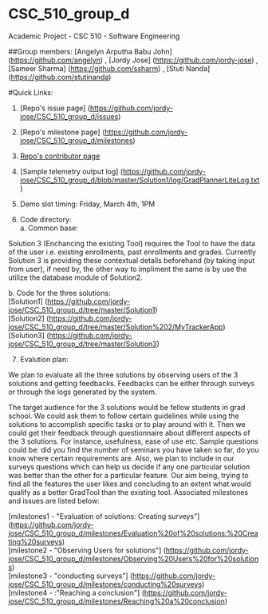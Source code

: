 # CSC_510_group_d
Academic Project - CSC 510 - Software Engineering

##Group members:
[Angelyn Arputha Babu John] (https://github.com/angelyn) ,
[Jordy Jose] (https://github.com/jordy-jose) ,
[Sameer Sharma] (https://github.com/ssharm) ,
[Stuti Nanda] (https://github.com/stutinanda)

#Quick Links:
1. [Repo's issue page] (https://github.com/jordy-jose/CSC_510_group_d/issues) <br />

2. [Repo's milestone page] (https://github.com/jordy-jose/CSC_510_group_d/milestones) <br />

3. [Repo's contributor page](https://github.com/jordy-jose/CSC_510_group_d/graphs/contributors) <br />

4. [Sample telemetry output log] (https://github.com/jordy-jose/CSC_510_group_d/blob/master/Solution1/log/GradPlannerLiteLog.txt) <br />

5. Demo slot timing: Friday, March 4th, 1PM

6. Code directory: <br />
a. Common base: <br />
<p> Solution 3 (Enchancing the existing Tool) requires the Tool to have the data of the user i.e. existing enrollments, past enrollments and grades. Currently Solution 3 is providing these contextual details beforehand (by taking input from user), if need by, the other way to impliment the same is by use the utilize the database module of Solution2.  </p>

b. Code for the three solutions: <br />
[Solution1] (https://github.com/jordy-jose/CSC_510_group_d/tree/master/Solution1) <br />
[Solution2] (https://github.com/jordy-jose/CSC_510_group_d/tree/master/Solution%202/MyTrackerApp) <br />
[Solution3] (https://github.com/jordy-jose/CSC_510_group_d/tree/master/Solution3) <br />

7. Evalution plan:
<p>We plan to evaluate all the three solutions by observing users of the 3 solutions and getting feedbacks. Feedbacks can be either through surveys or through the logs generated by the system.
</p><p>
The target audience for the 3 solutions would be fellow students in grad school. We could ask them to follow certain guidelines while using the solutions to accomplish specific tasks or to play around with it. Then we could get their feedback through questionnaire about different aspects of the 3 solutions. For instance, usefulness, ease of use etc. Sample questions could be: did you find the number of seminars you have taken so far, do you know where certain requirements are. Also, we plan to include in our surveys questions which can help us decide if any one particular solution was better than the other for a particular feature. Our aim being, trying to find all the features the user likes and concluding to an extent what would qualify as a better GradTool than the existing tool. Associated milestones and issues are listed below:
</p>

[milestones1 - "Evaluation of solutions: Creating surveys"] (https://github.com/jordy-jose/CSC_510_group_d/milestones/Evaluation%20of%20solutions:%20Creating%20surveys) <br/>
[milestone2 - "Observing Users for solutions"] (https://github.com/jordy-jose/CSC_510_group_d/milestones/Observing%20Users%20for%20solutions)<br/>
[milestone3 - "conducting surveys"] (https://github.com/jordy-jose/CSC_510_group_d/milestones/conducting%20surveys)<br/>
[milestone4 - :"Reaching a conclusion"] (https://github.com/jordy-jose/CSC_510_group_d/milestones/Reaching%20a%20conclusion)<br/>

